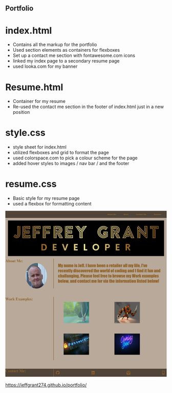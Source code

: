 ## Portfolio
# index.html
* Contains all the markup for the portfolio
* Used section elements as containers for flexboxes
* Set up a contact me section with fontawesome.com icons
* linked my index page to a secondary resume page
* used looka.com for my banner

# Resume.html
* Container for my resume
* Re-used the contact me section in the footer of index.html just in a new position

# style.css
* style sheet for index.html
* utilized flexboxes and grid to format the page 
* used colorspace.com to pick a colour scheme for the page
* added hover styles to images / nav bar / and the footer

# resume.css
* Basic style for my resume page
* used a flexbox for formatting content

![Alt text](https://github.com/JeffGrant274/portfolio/blob/main/assets/images/jeffs%20portfolio.png)

https://jeffgrant274.github.io/portfolio/


